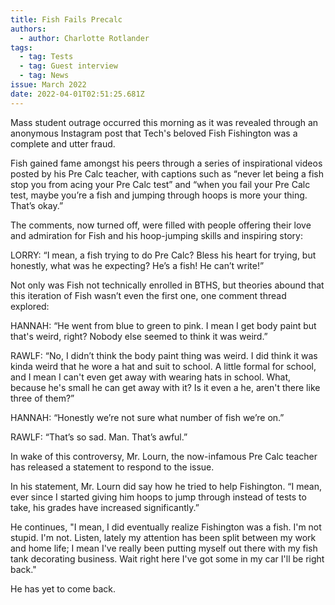 ```yaml
---
title: Fish Fails Precalc
authors:
  - author: Charlotte Rotlander
tags:
  - tag: Tests
  - tag: Guest interview
  - tag: News
issue: March 2022
date: 2022-04-01T02:51:25.681Z
---
```

Mass student outrage occurred this morning as it was revealed through an anonymous Instagram post that Tech's beloved Fish Fishington was a complete and utter fraud. 

Fish gained fame amongst his peers through a series of inspirational videos posted by his Pre Calc teacher, with captions such as “never let being a fish stop you from acing your Pre Calc test” and “when you fail your Pre Calc test, maybe you’re a fish and jumping through hoops is more your thing. That’s okay.” 

The comments, now turned off, were filled with people offering their love and admiration for Fish and his hoop-jumping skills and inspiring story: 

LORRY: “I mean, a fish trying to do Pre Calc? Bless his heart for trying, but honestly, what was he expecting? He’s a fish! He can’t write!” 

Not only was Fish not technically enrolled in BTHS, but theories abound that this iteration of Fish wasn’t even the first one, one comment thread explored:

HANNAH: “He went from blue to green to pink. I mean I get body paint but that's weird, right? Nobody else seemed to think it was weird.” 

RAWLF: “No, I didn’t think the body paint thing was weird. I did think it was kinda weird that he wore a hat and suit to school. A little formal for school, and I mean I can't even get away with wearing hats in school. What, because he's small he can get away with it? Is it even a he, aren't there like three of them?”

HANNAH: “Honestly we’re not sure what number of fish we’re on.”

RAWLF: “That’s so sad. Man. That’s awful.”

In wake of this controversy, Mr. Lourn, the now-infamous Pre Calc teacher has released a statement to respond to the issue. 

In his statement, Mr. Lourn did say how he tried to help Fishington. “I mean, ever since I started giving him hoops to jump through instead of tests to take, his grades have increased significantly.”

He continues, "I mean, I did eventually realize Fishington was a fish. I'm not stupid. I'm not. Listen, lately my attention has been split between my work and home life; I mean I've really been putting myself out there with my fish tank decorating business. Wait right here I've got some in my car I'll be right back." 

He has yet to come back.